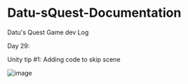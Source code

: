 # Datu-sQuest-Documentation
Datu's Quest Game dev Log

Day 29:

Unity tip #1: 
Adding code to skip scene

![image](https://github.com/rodprogramdev/Datu-sQuest-Documentation/assets/44669373/7502ead4-decd-4904-a71a-2d31840ff676)

